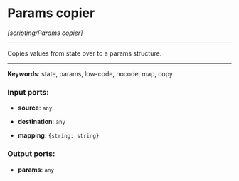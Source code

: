 # Params copier

_[scripting/Params copier]_

---

Copies values from state over to a params structure.  

---

__Keywords__: state, params, low-code, nocode, map, copy

### Input ports:

* __source__: ` any `


* __destination__: ` any `


* __mapping__: ` {string: string} `

### Output ports:

* __params__: ` any `

